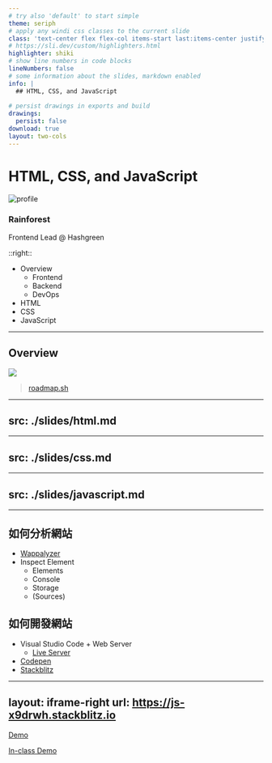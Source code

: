 ```yaml
---
# try also 'default' to start simple
theme: seriph
# apply any windi css classes to the current slide
class: 'text-center flex flex-col items-start last:items-center justify-center'
# https://sli.dev/custom/highlighters.html
highlighter: shiki
# show line numbers in code blocks
lineNumbers: false
# some information about the slides, markdown enabled
info: |
  ## HTML, CSS, and JavaScript
  
# persist drawings in exports and build
drawings:
  persist: false
download: true
layout: two-cols
---
```


# HTML, CSS, and JavaScript

<div class='flex items-center gap-10 mt-10'>
<img src='/profile.jpg' alt='profile' class='w-25 h-25 rounded-full object-cover object-top ring-5 ring-offset-5 ring-cyan-400' />

<div class='flex flex-col text-left'>

### Rainforest
Frontend Lead @ Hashgreen

</div>

</div>

::right::

- Overview
  - Frontend
  - Backend
  - DevOps
- HTML
- CSS
- JavaScript

---

## Overview

![](/full-stack.png)

> [roadmap.sh](https://roadmap.sh)

---
src: ./slides/html.md
---
---
src: ./slides/css.md
---
---
src: ./slides/javascript.md
---
---

## 如何分析網站
- [Wappalyzer](https://www.wappalyzer.com)
- Inspect Element
  - Elements
  - Console
  - Storage
  - (Sources)
## 如何開發網站
- Visual Studio Code + Web Server
  - [Live Server](https://marketplace.visualstudio.com/items?itemName=ritwickdey.LiveServer)
- [Codepen](http://codepen.io/)
- [Stackblitz](https://stackblitz.com)

---
layout: iframe-right
url: https://js-x9drwh.stackblitz.io
---

<div class='w-full h-full flex items-center justify-center'>
  <a href='https://stackblitz.com/edit/js-x9drwh?file=index.js' class='text-6xl' target='_blank'>Demo</a>
</div>

[In-class Demo](https://stackblitz.com/edit/js-1ryym5?file=index.js)